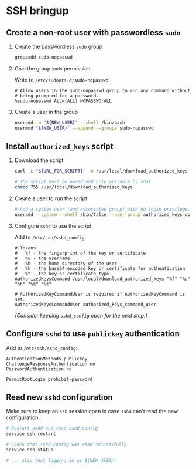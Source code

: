 # SSH bringup

## Create a non-root user with passwordless `sudo`

1.  Create the passwordless `sudo` group

    ```bash
    groupadd sudo-nopasswd
    ```

2.  Give the group `sudo` permission

    Write to `/etc/sudoers.d/sudo-nopasswd`:

    ```
    # Allow users in the sudo-nopasswd group to run any command without
    # being prompted for a password.
    %sudo-nopasswd ALL=(ALL) NOPASSWD:ALL
    ```

3.  Create a user in the group

    ```bash
    useradd -m "${NEW_USER}" --shell /bin/bash
    usermod "${NEW_USER}" --append --groups sudo-nopasswd
    ```

## Install `authorized_keys` script

1.  Download the script

    ```bash
    curl -L "${URL_FOR_SCRIPT}" -o /usr/local/download_authorized_keys

    # The script must be owned and only writable by root.
    chmod 755 /usr/local/download_authorized_keys
    ```

2.  Create a user to run the script

    ```bash
    # Add a system user (and associated group) with no login privilege.
    useradd --system --shell /bin/false --user-group authorized_keys_command_user
    ```

3.  Configure `sshd` to use the script

    Add to `/etc/ssh/sshd_config`:

    ```
    # Tokens:
    #   %f - the fingerprint of the key or certificate
    #   %u - the username
    #   %h - the home directory of the user
    #   %k - the base64-encoded key or certificate for authentication
    #   %t - the key or certificate type 
    AuthorizedKeysCommand /usr/local/download_authorized_keys "%f" "%u" "%h" "%k" "%t"

    # AuthorizedKeyCommandUser is required if AuthorizedKeyCommand is set.
    AuthorizedKeysCommandUser authorized_keys_command_user
    ```

    _(Consider keeping `sshd_config` open for the next step.)_

## Configure `sshd` to use `publickey` authentication

Add to `/etc/ssh/sshd_config`:

```
AuthenticationMethods publickey
ChallengeResponseAuthentication no
PasswordAuthentication no

PermitRootLogin prohibit-password
```

## Read new `sshd` configuration

Make sure to keep an `ssh` session open in case `sshd` can't read the new configuration.

```bash
# Restart sshd and read sshd_config
service ssh restart

# Check that sshd_config was read successfully
service ssh status

# ... also test logging in as ${NEW_USER}!
```
